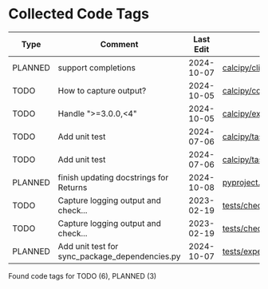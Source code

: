 # Collected Code Tags

| Type    | Comment                                        | Last Edit  | Source File                                                                                                                                                                                                                  |
|---------|------------------------------------------------|------------|------------------------------------------------------------------------------------------------------------------------------------------------------------------------------------------------------------------------------|
| PLANNED | support completions                            | 2024-10-07 | [calcipy/cli.py:103](https://github.com/KyleKing/calcipy/blame/aa2adcff703f8fe7da95dc2486030dbacf4a5802/calcipy/cli.py#L103)                                                                                                 |
| TODO    | How to capture output?                         | 2024-10-05 | [calcipy/collection.py:38](https://github.com/KyleKing/calcipy/blame/22a490ebc56994f3269b7a83071e88b8b3fd5f89/calcipy/collection.py#L38)                                                                                     |
| TODO    | Handle ">=3.0.0,<4"                            | 2024-10-05 | [calcipy/experiments/sync_package_dependencies.py:48](https://github.com/KyleKing/calcipy/blame/22a490ebc56994f3269b7a83071e88b8b3fd5f89/calcipy/experiments/sync_package_dependencies.py#L48)                               |
| TODO    | Add unit test                                  | 2024-07-06 | [calcipy/tasks/pack.py:57](https://github.com/KyleKing/calcipy/blame/e45ecadfa5b994d9c0a2a47138fa0e083261e3eb/calcipy/tasks/pack.py#L57)                                                                                     |
| TODO    | Add unit test                                  | 2024-07-06 | [calcipy/tasks/pack.py:91](https://github.com/KyleKing/calcipy/blame/e45ecadfa5b994d9c0a2a47138fa0e083261e3eb/calcipy/tasks/pack.py#L91)                                                                                     |
| PLANNED | finish updating docstrings for Returns         | 2024-10-08 | [pyproject.toml:161](https://github.com/KyleKing/calcipy/blame/9cf3c6d2d9820cec475d35bdb7c53fc83627a4b2/pyproject.toml#L161)                                                                                                 |
| TODO    | Capture logging output and check...            | 2023-02-19 | [tests/check_for_stale_packages/test_check_for_stale_packages.py:64](https://github.com/KyleKing/calcipy/blame/a8b69e7b04d9b15eabff8897f2de7703898c2afc/tests/check_for_stale_packages/test_check_for_stale_packages.py#L63) |
| TODO    | Capture logging output and check...            | 2023-02-19 | [tests/check_for_stale_packages/test_check_for_stale_packages.py:88](https://github.com/KyleKing/calcipy/blame/3f42ad855eb7024ff48af35d496633a87d4a14ac/tests/check_for_stale_packages/test_check_for_stale_packages.py#L26) |
| PLANNED | Add unit test for sync_package_dependencies.py | 2024-10-07 | [tests/experiments/test_sync_package_dependencies.py:1](https://github.com/KyleKing/calcipy/blame/dbe495b3653edb2fd06f9e3865619707d941ed87/tests/experiments/test_sync_package_dependencies.py#L1)                           |

Found code tags for TODO (6), PLANNED (3)

<!-- calcipy_skip_tags -->
